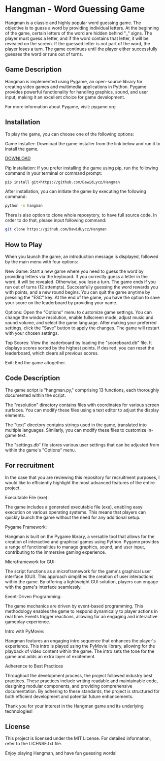 # Hangman - Word Guessing Game
Hangman is a classic and highly popular word guessing game. The objective is to guess a word by providing individual letters. At the beginning of the game, certain letters of the word are hidden behind "_" signs. The player must guess a letter, and if the word contains that letter, it will be revealed on the screen. If the guessed letter is not part of the word, the player loses a turn. The game continues until the player either successfully guesses the word or runs out of turns.

## Game Description
Hangman is implemented using Pygame, an open-source library for creating video games and multimedia applications in Python. Pygame provides powerful functionality for handling graphics, sound, and user input, making it an excellent choice for game development.

For more information about Pygame, visit: pygame.org

## Installation
To play the game, you can choose one of the following options:

Game Installer: Download the game installer from the link below and run it to install the game.

[DOWNLOAD](https://github.com/DawidLycz/Hangman/releases/download/game/Hangman-setup.exe)

Pip Installation: If you prefer installing the game using pip, run the following command in your terminal or command prompt:

```bash
pip install git+https://github.com/DawidLycz/Hangman
```
After installation, you can initiate the game by executing the following command:

```bash
python -m hangman
```
There is also option to clone whole reposytory, to have full source code. In order to do that, please input following command:

```bash
git clone https://github.com/DawidLycz/Hangman
```
## How to Play
When you launch the game, an introduction message is displayed, followed by the main menu with four options:

New Game: Start a new game where you need to guess the word by providing letters via the keyboard. If you correctly guess a letter in the word, it will be revealed. Otherwise, you lose a turn. The game ends if you run out of turns (12 attempts). Successfully guessing the word rewards you with points, and a new round begins. You can quit the game anytime by pressing the "ESC" key. At the end of the game, you have the option to save your score on the leaderboard by providing your name.

Options: Open the "Options" menu to customize game settings. You can change the window resolution, enable fullscreen mode, adjust music and sound volume, and select the game language. After making your preferred settings, click the "Save" button to apply the changes. The game will restart with your chosen settings.

Top Scores: View the leaderboard by loading the "scoreboard.db" file. It displays scores sorted by the highest points. If desired, you can reset the leaderboard, which clears all previous scores.

Exit: End the game altogether.

## Code Description
The game script is "hangman.py," comprising 13 functions, each thoroughly documented within the script.

The "resolution" directory contains files with coordinates for various screen surfaces. You can modify these files using a text editor to adjust the display elements.

The "text" directory contains strings used in the game, translated into multiple languages. Similarly, you can modify these files to customize in-game text.

The "settings.db" file stores various user settings that can be adjusted from within the game's "Options" menu.

## For recruitment
In the case that you are reviewing this repository for recruitment purposes, I would like to efficiently highlight the most advanced features of the entire project.

Executable File (exe):

The game includes a generated executable file (exe), enabling easy execution on various operating systems. This means that players can quickly launch the game without the need for any additional setup.

Pygame Framework:

Hangman is built on the Pygame library, a versatile tool that allows for the creation of interactive and graphical games using Python. Pygame provides a range of functionalities to manage graphics, sound, and user input, contributing to the immersive gaming experience.

Microframework for GUI:

The script functions as a microframework for the game's graphical user interface (GUI). This approach simplifies the creation of user interactions within the game. By offering a lightweight GUI solution, players can engage with the game's interface seamlessly.

Event-Driven Programming:

The game mechanics are driven by event-based programming. This methodology enables the game to respond dynamically to player actions in real time. Events trigger reactions, allowing for an engaging and interactive gameplay experience.

Intro with PyMovie:

Hangman features an engaging intro sequence that enhances the player's experience. This intro is played using the PyMovie library, allowing for the playback of video content within the game. The intro sets the tone for the game and adds an extra layer of excitement.

Adherence to Best Practices

Throughout the development process, the project followed industry best practices. These practices include writing readable and maintainable code, designing modular components, and providing comprehensive documentation. By adhering to these standards, the project is structured for both efficient development and potential future enhancements.

Thank you for your interest in the Hangman game and its underlying technologies!

## License
This project is licensed under the MIT License. For detailed information, refer to the LICENSE.txt file.

Enjoy playing Hangman, and have fun guessing words!
